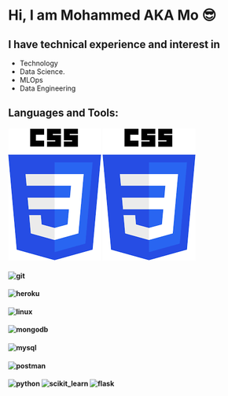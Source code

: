 # Hi, I am Mohammed AKA Mo 😎
## I have technical experience and interest in 
+ Technology
+ Data Science.
+ MLOps
+ Data Engineering

## Languages and Tools:

#### ![html5](https://github.com/MohammedAbusham/MohammedAbusham/blob/main/css3.png) ![css3](https://github.com/MohammedAbusham/MohammedAbusham/blob/main/css3.png)
#### ![git](https://octodex.github.com/images/dojocat.jpg)
#### ![heroku](https://octodex.github.com/images/minion.png)
#### ![linux](https://octodex.github.com/images/minion.png)
#### ![mongodb](https://octodex.github.com/images/minion.png)
#### ![mysql](https://octodex.github.com/images/minion.png)
#### ![postman](https://octodex.github.com/images/minion.png)
#### ![python](https://octodex.github.com/images/minion.png) ![scikit_learn](https://octodex.github.com/images/minion.png) ![flask](https://octodex.github.com/images/minion.png)


